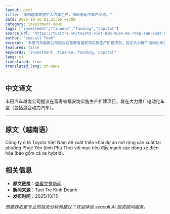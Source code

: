 ```yaml
---
layout: post
title: "丰田越南希望扩大汽车生产，推动电动汽车产品线。"
date: 2025-10-16 01:21:06 +0700
category: investment-news
tags: ["investment","finance","funding","capital"]
source_url: "https://tuoitre.vn/toyota-viet-nam-muon-mo-rong-san-xuat-o-to-day-manh-dong-xe-dien-20251015211617771.htm"
author: "seacall Team"
excerpt: "丰田汽车越南公司提议在富寿省福安坊实施生产扩建项目，旨在大力推广电动化车型（包括混合动力汽车）。..."
featured: false
keywords: "investment, finance, funding, capital"
lang: vi
translated: true
translated_lang: zh-Hans
---
```


## 中文译文

丰田汽车越南公司提议在富寿省福安坊实施生产扩建项目，旨在大力推广电动化车型（包括混合动力汽车）。

---

## 原文（越南语）

Công ty ô tô Toyota Việt Nam đề xuất triển khai dự án mở rộng sản xuất tại phường Phúc Yên (tỉnh Phú Thọ) với mục tiêu đẩy mạnh các dòng xe điện hóa (bao gồm cả xe hybrid).

## 相关信息

- **原文链接**：[查看完整新闻](https://tuoitre.vn/toyota-viet-nam-muon-mo-rong-san-xuat-o-to-day-manh-dong-xe-dien-20251015211617771.htm)
- **新闻来源**：Tuoi Tre Kinh Doanh
- **发布时间**：2025/10/15

*想要获取更专业的投资分析和建议？欢迎体验 seacall AI 投资顾问服务。*